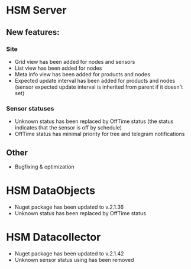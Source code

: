 # HSM Server

## New features:

### Site

* Grid view has been added for nodes and sensors
* List view has been added for nodes
* Meta info view has been added for products and nodes
* Expected update interval has been added for products and nodes (sensor expected update interval is inherited from parent if it doesn't set)

### Sensor statuses

* Unknown status has been replaced by OffTime status (the status indicates that the sensor is off by schedule)
* OffTime status has minimal priority for tree and telegram notifications

## Other

* Bugfixing & optimization

# HSM DataObjects

* Nuget package has been updated to v.2.1.36
* Unknown status has been replaced by OffTime status

# HSM Datacollector

* Nuget package has been updated to v.2.1.42
* Unknown sensor status using has been removed